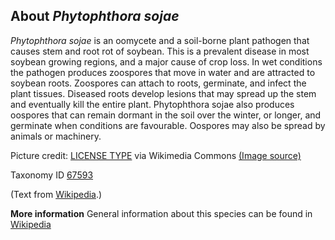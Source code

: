 **About *Phytophthora sojae***
-------------------------
*Phytophthora sojae* is an oomycete and a soil-borne plant pathogen 
that causes stem and root rot of soybean. This is a prevalent disease 
in most soybean growing regions, and a major cause of crop loss. In 
wet conditions the pathogen produces zoospores that move in water and 
are attracted to soybean roots. Zoospores can attach to roots, 
germinate, and infect the plant tissues. Diseased roots develop 
lesions that may spread up the stem and eventually kill the entire 
plant. Phytophthora sojae also produces oospores that can remain 
dormant in the soil over the winter, or longer, and germinate when 
conditions are favourable. Oospores may also be spread by animals or 
machinery.


Picture credit: [LICENSE TYPE]() via Wikimedia Commons [(Image source)]()

Taxonomy ID [67593](https://www.uniprot.org/taxonomy/67593)

(Text from [Wikipedia](https://en.wikipedia.org/).)

**More information**
General information about this species can be found in [Wikipedia](https://en.wikipedia.org/wiki/Phytophthora_sojae)
